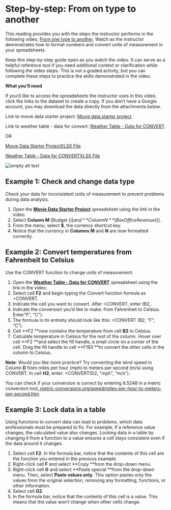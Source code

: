 # Step-by-step: From on type to another

This reading provides you with the steps the instructor performs in the following video, [From one type to another](https://www.coursera.org/learn/analyze-data/lecture/FOAwr/from-one-type-to-another). Watch as the instructor demonstrates how to format numbers and convert units of measurement in your spreadsheets.

Keep this step-by-step guide open as you watch the video. It can serve as a helpful reference tool if you need additional context or clarification while following the video steps. This is not a graded activity, but you can complete these steps to practice the skills demonstrated in the video.

**What you’ll need**

If you’d like to access the spreadsheets the instructor uses in this video, click the links to the dataset to create a copy. If you don’t have a Google account, you may download the data directly from the attachments below.

Link to movie data starter project: [Movie data starter project](https://docs.google.com/spreadsheets/d/1FLaUmMn62YlHYihV6pK1DJqWcFYCnuoqoxFWmm_o5b0/template/preview).

Link to weather table - data for convert: [Weather Table - Data for CONVERT](https://docs.google.com/spreadsheets/d/15VeWQLQ5lUKvywYJL-0cGqmehvE8OH8W9cOlJ2P0J_I/template/preview).

OR

[Movie Data Starter ProjectXLSX File](https://d3c33hcgiwev3.cloudfront.net/7rkSg1b6TCeiM37bJ_iPQA_cc9c5dd03dbe4e09bc83a3c244e4d6e1_Movie-Data-Starter-Project.xlsx?Expires=1720915200&Signature=dGZus4QMlqmj5UvP~T7SG0pS-ZaEc~CAY7KJVxg3jDs4IoZIYYMy96m5RDX3Sg0HKW2l9rpRXoVyqwGNNmNKWke9YeMRodNaiZ79oDk6yogZ0jIN~ciVHrtHWNRyD8~2ZUehS4zWgybTcE9rI7qkDafS-kmuv2I8MIEmV0c5-N8_&Key-Pair-Id=APKAJLTNE6QMUY6HBC5A)

[Weather Table - Data for CONVERTXLSX File](https://d3c33hcgiwev3.cloudfront.net/dtqtPkiTSV27NcIQALH5gw_e797db6bf7374b11b5e41841e34d71e1_Weather-Table---Data-for-CONVERT.xlsx?Expires=1720915200&Signature=SSr9IUBY9klNCtRrduXKbvt6194Zqn2KldYsa0rcsAZOi9AhZRF96~RhqNzhsII09BssBqoXtv1Hm9yvPtlsDYP7ORSwYY6VvBL8MUsGHSCivEoD2f2XScZDWfKxKYByXEDfV8YePFvsWxI3I7JcHqiH~9Sl~mPX3PbiXBvrahM_&Key-Pair-Id=APKAJLTNE6QMUY6HBC5A)

![empty alt text](https://d3c33hcgiwev3.cloudfront.net/imageAssetProxy.v1/Z65IW3QCSOmuSFt0Aijp8w_914270a3d2e84027b46e404f7a52007f_line-y.png?expiry=1720915200000&hmac=WbJQbKzFzih5yhviFquEYvr9hBtG_zSDQteieZ6vdQI)

## Example 1: Check and change data type

Check your data for inconsistent units of measurement to prevent problems during data analysis.

1. Open the [**Movie Data Starter Project**](https://docs.google.com/spreadsheets/d/1FLaUmMn62YlHYihV6pK1DJqWcFYCnuoqoxFWmm_o5b0/template/preview) spreadsheet using the link in the video.
2. Select **Column M** [Budget ($)] and **Column N** [Box Office Revenue ($)].
3. From the menu, select **$**, the currency shortcut key.
4. Notice that the currency in **Columns M** and **N** are now formatted correctly.

## Example 2: Convert temperatures from Fahrenheit to Celsius

Use the CONVERT function to change units of measurement.

1. Open the [**Weather Table - Data for CONVERT**](https://docs.google.com/spreadsheets/d/15VeWQLQ5lUKvywYJL-0cGqmehvE8OH8W9cOlJ2P0J_I/template/preview) spreadsheet using the link in the video.
2. Select cell **F2** and begin typing the Convert function formula as =CONVERT.
3. Indicate the cell you want to convert. After =CONVERT, enter (B2,.
4. Indicate the conversion you’d like to make: from Fahrenheit to Celsius. Enter"F", "C").
5. The formula in its entirety should look like this: =CONVERT (B2, "F", “C”).
6. Cell **F2 **now contains the temperature from cell **B2** in Celsius.
7. Calculate temperature in Celsius for the rest of the column. Hover over cell **F2 **and select the fill handle, a small circle on a corner of the cell. Drag the fill handle to cell **F193 **to convert the other cells in the column to Celsius.

**Note**: Would you like more practice? Try converting the wind speed in Column **D** from miles per hour (mph) to meters per second (m/s) using CONVERT.  In cell **H2**, enter: =CONVERT(D2, "mph", "m/s").

You can check if your conversion is correct by entering 8.5248 in a metric conversion tool,[ metric-conversions.org/speed/miles-per-hour-to-meters-per-second.htm](https://www.metric-conversions.org/speed/miles-per-hour-to-meters-per-second.htm).

## Example 3: Lock data in a table

Using functions to convert data can lead to problems, which data professionals must be prepared to fix. For example, if a reference value changes, the calculated value also changes. Locking data in a table by changing it from a function to a value ensures a cell stays consistent even if the data around it changes.

1. Select cell **F2**. In the formula bar, notice that the contents of this cell are the function you entered in the previous example.
2. Right-click cell **F** and select **Copy **from the drop-down menu.
3. Right-click cell **G** and select **Paste special **from the drop-down menu. Then, select **Paste values only**. This option pastes only the values from the original selection, removing any formatting, functions, or other information.
4. Select cell **G2**.
5. In the formula bar, notice that the contents of this cell is a value. This means that the value won’t change when other cells change.

